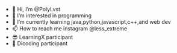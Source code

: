 - 👋 Hi, I’m @PolyLvst
- 👀 I’m interested in programming
- 🌱 I’m currently learning java,python,javascript,c++,and web dev
- 📫 How to reach me instagram @less_extreme
- 😎 LearningX participant
- 🎇 Dicoding participant

<!---
PolyLvst/PolyLvst is a ✨ special ✨ repository because its `README.md` (this file) appears on your GitHub profile.
You can click the Preview link to take a look at your changes.
--->
